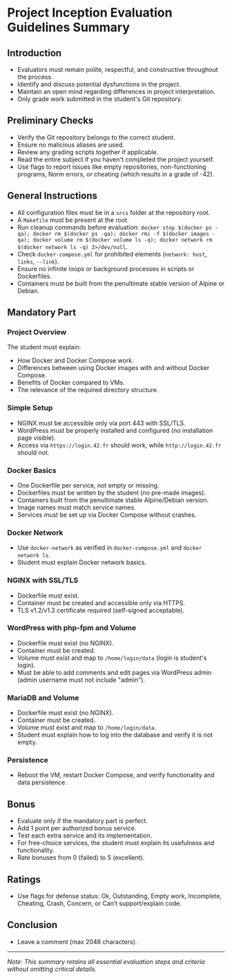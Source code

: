 # Project Inception Evaluation Guidelines Summary

## Introduction
- Evaluators must remain polite, respectful, and constructive throughout the process.
- Identify and discuss potential dysfunctions in the project.
- Maintain an open mind regarding differences in project interpretation.
- Only grade work submitted in the student's Git repository.

## Preliminary Checks
- Verify the Git repository belongs to the correct student.
- Ensure no malicious aliases are used.
- Review any grading scripts together if applicable.
- Read the entire subject if you haven't completed the project yourself.
- Use flags to report issues like empty repositories, non-functioning programs, Norm errors, or cheating (which results in a grade of -42).

## General Instructions
- All configuration files must be in a `srcs` folder at the repository root.
- A `Makefile` must be present at the root.
- Run cleanup commands before evaluation: `docker stop $(docker ps -qa); docker rm $(docker ps -qa); docker rmi -f $(docker images -qa); docker volume rm $(docker volume ls -q); docker network rm $(docker network ls -q) 2>/dev/null`.
- Check `docker-compose.yml` for prohibited elements (`network: host`, `links`, `--link`).
- Ensure no infinite loops or background processes in scripts or Dockerfiles.
- Containers must be built from the penultimate stable version of Alpine or Debian.

## Mandatory Part
### Project Overview
The student must explain:
- How Docker and Docker Compose work.
- Differences between using Docker images with and without Docker Compose.
- Benefits of Docker compared to VMs.
- The relevance of the required directory structure.

### Simple Setup
- NGINX must be accessible only via port 443 with SSL/TLS.
- WordPress must be properly installed and configured (no installation page visible).
- Access via `https://login.42.fr` should work, while `http://login.42.fr` should not.

### Docker Basics
- One Dockerfile per service, not empty or missing.
- Dockerfiles must be written by the student (no pre-made images).
- Containers built from the penultimate stable Alpine/Debian version.
- Image names must match service names.
- Services must be set up via Docker Compose without crashes.

### Docker Network
- Use `docker-network` as verified in `docker-compose.yml` and `docker network ls`.
- Student must explain Docker network basics.

### NGINX with SSL/TLS
- Dockerfile must exist.
- Container must be created and accessible only via HTTPS.
- TLS v1.2/v1.3 certificate required (self-signed acceptable).

### WordPress with php-fpm and Volume
- Dockerfile must exist (no NGINX).
- Container must be created.
- Volume must exist and map to `/home/login/data` (login is student's login).
- Must be able to add comments and edit pages via WordPress admin (admin username must not include "admin").

### MariaDB and Volume
- Dockerfile must exist (no NGINX).
- Container must be created.
- Volume must exist and map to `/home/login/data`.
- Student must explain how to log into the database and verify it is not empty.

### Persistence
- Reboot the VM, restart Docker Compose, and verify functionality and data persistence.

## Bonus
- Evaluate only if the mandatory part is perfect.
- Add 1 point per authorized bonus service.
- Test each extra service and its implementation.
- For free-choice services, the student must explain its usefulness and functionality.
- Rate bonuses from 0 (failed) to 5 (excellent).

## Ratings
- Use flags for defense status: Ok, Outstanding, Empty work, Incomplete, Cheating, Crash, Concern, or Can’t support/explain code.

## Conclusion
- Leave a comment (max 2048 characters).

---
*Note: This summary retains all essential evaluation steps and criteria without omitting critical details.*